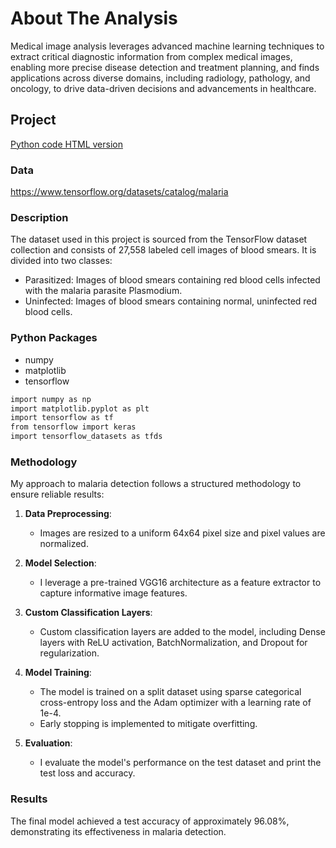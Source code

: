 # About The Analysis
Medical image analysis leverages advanced machine learning techniques to extract critical diagnostic information from complex medical images, enabling more precise disease detection and treatment planning, and finds applications across diverse domains, including radiology, pathology, and oncology, to drive data-driven decisions and advancements in healthcare.

## Project
[Python code HTML version](https://htmlpreview.github.io/?https://github.com/jialinwujw/python.projects/blob/main/medical_image_analysis/medical_image_analysis.html)

### Data
https://www.tensorflow.org/datasets/catalog/malaria

### Description
The dataset used in this project is sourced from the TensorFlow dataset collection and consists of 27,558 labeled cell images of blood smears. It is divided into two classes:

- Parasitized: Images of blood smears containing red blood cells infected with the malaria parasite Plasmodium.
- Uninfected: Images of blood smears containing normal, uninfected red blood cells.

### Python Packages
* numpy
* matplotlib
* tensorflow

```sh
import numpy as np
import matplotlib.pyplot as plt
import tensorflow as tf
from tensorflow import keras
import tensorflow_datasets as tfds
```

### Methodology
My approach to malaria detection follows a structured methodology to ensure reliable results:

1. **Data Preprocessing**:
   - Images are resized to a uniform 64x64 pixel size and pixel values are normalized.

2. **Model Selection**:
   - I leverage a pre-trained VGG16 architecture as a feature extractor to capture informative image features.

3. **Custom Classification Layers**:
   - Custom classification layers are added to the model, including Dense layers with ReLU activation, BatchNormalization, and Dropout for regularization.

4. **Model Training**:
   - The model is trained on a split dataset using sparse categorical cross-entropy loss and the Adam optimizer with a learning rate of 1e-4.
   - Early stopping is implemented to mitigate overfitting.

5. **Evaluation**:
   - I evaluate the model's performance on the test dataset and print the test loss and accuracy.

### Results

The final model achieved a test accuracy of approximately 96.08%, demonstrating its effectiveness in malaria detection.
